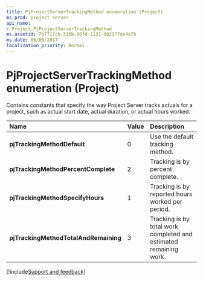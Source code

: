 ```yaml
---
title: PjProjectServerTrackingMethod enumeration (Project)
ms.prod: project-server
api_name:
- Project.PjProjectServerTrackingMethod
ms.assetid: 7b7717cb-316b-96fd-1131-002377ae4a7b
ms.date: 06/08/2017
localization_priority: Normal
---
```



# PjProjectServerTrackingMethod enumeration (Project)

Contains constants that specify the way Project Server tracks actuals for a project, such as actual start date, actual duration, or actual hours worked. 



|Name|Value|Description|
|:-----|:-----|:-----|
|**pjTrackingMethodDefault**|0|Use the default tracking method.|
|**pjTrackingMethodPercentComplete**|2|Tracking is by percent complete.|
|**pjTrackingMethodSpecifyHours**|1|Tracking is by reported hours worked per period.|
|**pjTrackingMethodTotalAndRemaining**|3|Tracking is by total work completed and estimated remaining work.|

[!include[Support and feedback](~/includes/feedback-boilerplate.md)]